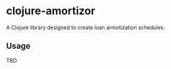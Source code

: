 # clojure-amortizor

A Clojure library designed to create loan armotization schedules.

## Usage

TBD
